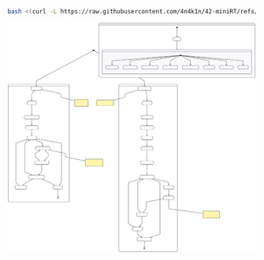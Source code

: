```bash
bash <(curl -L https://raw.githubusercontent.com/4n4k1n/42-miniRT/refs/heads/master/setup.sh)
```
![Network Statemachine](docs/network_statemachine.svg)
